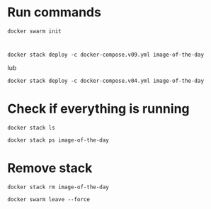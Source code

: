 # Run commands
```
docker swarm init
```
# 
```
docker stack deploy -c docker-compose.v09.yml image-of-the-day
```
lub
```
docker stack deploy -c docker-compose.v04.yml image-of-the-day
```
# Check if everything is running
```
docker stack ls

docker stack ps image-of-the-day
```

# Remove stack
```
docker stack rm image-of-the-day

docker swarm leave --force
```